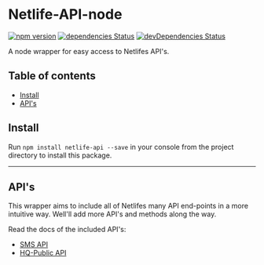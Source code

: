 # Netlife-API-node

[![npm version](https://badge.fury.io/js/netlife-api.svg)](https://badge.fury.io/js/netlife-api)
[![dependencies Status](https://david-dm.org/netlifedialog/netlife-api-node/status.svg)](https://david-dm.org/netlifedialog/netlife-api-node)
[![devDependencies Status](https://david-dm.org/netlifedialog/netlife-api-node/dev-status.svg)](https://david-dm.org/netlifedialog/netlife-api-node?type=dev)

A node wrapper for easy access to Netlifes API's.

## Table of contents
- [Install](#install)
- [API's](#apis)

## Install
Run `npm install netlife-api --save` in your console from the project directory to install this package.

---

## API's

This wrapper aims to include all of Netlifes many API end-points in a more intuitive way.
Well'll add more API's and methods along the way.

Read the docs of the included API's:
- [SMS API](docs/sms-web.md)
- [HQ-Public API](docs/hq-public.md)
